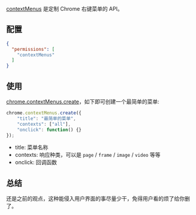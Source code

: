 [contextMenus](https://developer.chrome.com/extensions/contextMenus) 是定制 Chrome 右键菜单的 API。

## 配置

```json
{
  "permissions": [
    "contextMenus"
  ]
}
```

## 使用

[chrome.contextMenus.create](https://developer.chrome.com/extensions/contextMenus#method-create)，如下即可创建一个最简单的菜单:

```js
chrome.contextMenus.create({
    "title": "最简单的菜单",
    "contexts": ["all"],
    "onclick": function() {}
});
```

* title: 菜单名称
* contexts: 响应种类，可以是 `page` / `frame` / `image` / `video` 等等
* onclick: 回调函数

## 总结

还是之前的观点，这种能侵入用户界面的事尽量少干，免得用户看的烦了给你删了。
